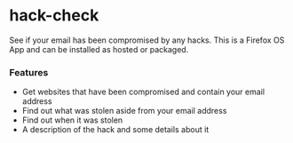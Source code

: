 hack-check
==========

See if your email has been compromised by any hacks. This is a Firefox OS App and can be installed as hosted or packaged.


### Features

- Get websites that have been compromised and contain your email address
- Find out what was stolen aside from your email address
- Find out when it was stolen
- A description of the hack and some details about it